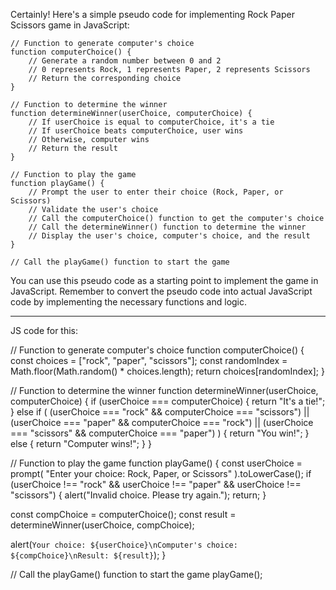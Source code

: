 Certainly! Here's a simple pseudo code for implementing Rock Paper Scissors game in JavaScript:

```
// Function to generate computer's choice
function computerChoice() {
    // Generate a random number between 0 and 2
    // 0 represents Rock, 1 represents Paper, 2 represents Scissors
    // Return the corresponding choice
}

// Function to determine the winner
function determineWinner(userChoice, computerChoice) {
    // If userChoice is equal to computerChoice, it's a tie
    // If userChoice beats computerChoice, user wins
    // Otherwise, computer wins
    // Return the result
}

// Function to play the game
function playGame() {
    // Prompt the user to enter their choice (Rock, Paper, or Scissors)
    // Validate the user's choice
    // Call the computerChoice() function to get the computer's choice
    // Call the determineWinner() function to determine the winner
    // Display the user's choice, computer's choice, and the result
}

// Call the playGame() function to start the game
```

You can use this pseudo code as a starting point to implement the game in JavaScript. Remember to convert the pseudo code into actual JavaScript code by implementing the necessary functions and logic.


------------------------------------------------------------------------------------------------------

JS code for this:

// Function to generate computer's choice
function computerChoice() {
  const choices = ["rock", "paper", "scissors"];
  const randomIndex = Math.floor(Math.random() * choices.length);
  return choices[randomIndex];
}

// Function to determine the winner
function determineWinner(userChoice, computerChoice) {
  if (userChoice === computerChoice) {
    return "It's a tie!";
  } else if (
    (userChoice === "rock" && computerChoice === "scissors") ||
    (userChoice === "paper" && computerChoice === "rock") ||
    (userChoice === "scissors" && computerChoice === "paper")
  ) {
    return "You win!";
  } else {
    return "Computer wins!";
  }
}

// Function to play the game
function playGame() {
  const userChoice = prompt(
    "Enter your choice: Rock, Paper, or Scissors"
  ).toLowerCase();
  if (userChoice !== "rock" && userChoice !== "paper" && userChoice !== "scissors") {
    alert("Invalid choice. Please try again.");
    return;
  }
  
  const compChoice = computerChoice();
  const result = determineWinner(userChoice, compChoice);
  
  alert(`Your choice: ${userChoice}\nComputer's choice: ${compChoice}\nResult: ${result}`);
}

// Call the playGame() function to start the game
playGame();
